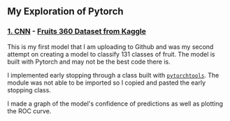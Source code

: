 ## My Exploration of Pytorch

### [1. CNN](fruits-360) - [Fruits 360 Dataset from Kaggle](https://www.kaggle.com/moltean/fruits)
This is my first model that I am uploading to Github and was my second attempt on creating a model to classify 131 classes of fruit.  The model is built with Pytorch and may not be the best code there is.

I implemented early stopping through a class built with [`pytorchtools`](https://pypi.org/project/pytorchtools/).  The module was not able to be imported so I copied and pasted the early stopping class.

I made a graph of the model's confidence of predictions as well as plotting the ROC curve.
